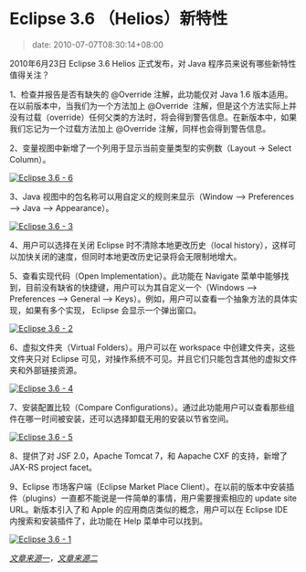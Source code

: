 # Eclipse 3.6 （Helios）新特性
>date: 2010-07-07T08:30:14+08:00


2010年6月23日 Eclipse 3.6 Helios 正式发布，对 Java 程序员来说有哪些新特性值得关注？


1、检查并报告是否有缺失的 @Override 注解，此功能仅对 Java 1.6 版本适用。在以前版本中，当我们为一个方法加上 @Override  注解，但是这个方法实际上并没有过载（override）任何父类的方法时，将会得到警告信息。在新版本中，如果我们忘记为一个过载方法加上 @Override 注解，同样也会得到警告信息。


2、变量视图中新增了一个列用于显示当前变量类型的实例数（Layout -> Select Column）。


[![](https://coolshell.cn/wp-content/uploads/2010/07/Eclipse-3.6-6.bmp "Eclipse 3.6 - 6")](https://coolshell.cn/wp-content/uploads/2010/07/Eclipse-3.6-6.bmp)


3、Java 视图中的包名称可以用自定义的规则来显示（Window –> Preferences –> Java –> Appearance）。


[![](https://coolshell.cn/wp-content/uploads/2010/07/Eclipse-3.6-3-300x157.png "Eclipse 3.6 - 3")](https://coolshell.cn/wp-content/uploads/2010/07/Eclipse-3.6-3.png)



4、用户可以选择在关闭 Eclipse 时不清除本地更改历史（local history），这样可以加快关闭的速度，但同时本地更改历史记录将会无限制地增大。


5、查看实现代码（Open Implementation）。此功能在 Navigate 菜单中能够找到，目前没有缺省的快捷键，用户可以为其自定义一个（Windows –> Preferences –> General –> Keys）。例如，用户可以查看一个抽象方法的具体实现，如果有多个实现， Eclipse 会显示一个弹出窗口。


[![](../wp-content/uploads/2010/07/Eclipse-3.6-2.png "Eclipse 3.6 - 2")](../wp-content/uploads/2010/07/Eclipse-3.6-2.png)


6、虚拟文件夹（Virtual Folders）。用户可以在 workspace 中创建文件夹，这些文件夹只对 Eclipse 可见，对操作系统不可见。并且它们只能包含其他的虚拟文件夹和外部链接资源。


[![](../wp-content/uploads/2010/07/Eclipse-3.6-4.png "Eclipse 3.6 - 4")](../wp-content/uploads/2010/07/Eclipse-3.6-4.png)


7、安装配置比较（Compare Configurations）。通过此功能用户可以查看那些组件在哪一时间被安装，还可以选择卸载无用的安装以节省空间。


[![](../wp-content/uploads/2010/07/Eclipse-3.6-5-300x256.png "Eclipse 3.6 - 5")](../wp-content/uploads/2010/07/Eclipse-3.6-5.png)


8、提供了对 JSF 2.0，Apache Tomcat 7，和 Aapache CXF 的支持，新增了 JAX-RS project facet。


9、Eclipse 市场客户端（Eclipse Market Place Client）。在以前的版本中安装插件（plugins）一直都不能说是一件简单的事情，用户需要搜索相应的 update site URL。新版本引入了和 Apple 的应用商店类似的概念，用户可以在 Eclipse IDE 内搜索和安装插件了，此功能在 Help 菜单中可以找到。


[![](../wp-content/uploads/2010/07/Eclipse-3.6-1-300x215.png "Eclipse 3.6 - 1")](../wp-content/uploads/2010/07/Eclipse-3.6-1.png)


*[文章来源一](http://www.techsagar.com/2010/07/10-new-features-which-i-liked-the-most-in-eclipse-helios-3-6-2/)，[文章来源二](https://rajakannappan.blogspot.com/2010/05/new-features-in-eclipse-36-helios.html)*


